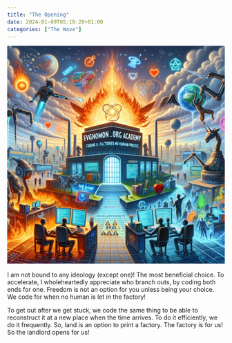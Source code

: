 ```yaml
---
title: "The Opening"
date: 2024-01-09T05:18:28+01:00
categories: ["The Wave"]
---
```

![Code The Both Ends](code-both-ends.png)

I am not bound to any ideology (except one)! The most beneficial choice. To accelerate, I wholeheartedly appreciate who branch outs, by coding both ends for one. Freedom is not an option for you unless being your choice. We code for when no human is let in the factory! 

To get out after we get stuck, we code the same thing to be able to reconstruct it at a new place when the time arrives. To do it efficiently, we do it frequently. So, land is an option to print a factory. The factory is for us! So the landlord opens for us!
